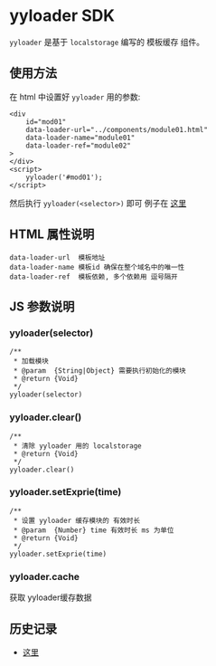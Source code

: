 # yyloader SDK
`yyloader` 是基于 `localstorage` 编写的 模板缓存 组件。
## 使用方法
在 html 中设置好 `yyloader` 用的参数:
```
<div
    id="mod01"
    data-loader-url="../components/module01.html"
    data-loader-name="module01"
    data-loader-ref="module02"
>
</div>
<script>
    yyloader('#mod01');
</script>
```

然后执行 `yyloader(<selector>)` 即可 例子在 [这里](./test/html/index.html)

## HTML 属性说明
```
data-loader-url  模板地址
data-loader-name 模板id 确保在整个域名中的唯一性
data-loader-ref  模板依赖, 多个依赖用 逗号隔开
```

## JS 参数说明
### yyloader(selector)
```
/**
 * 加载模块
 * @param  {String|Object} 需要执行初始化的模块
 * @return {Void}
 */
yyloader(selector)
```

### yyloader.clear()
```
/**
 * 清除 yyloader 用的 localstorage
 * @return {Void}
 */
yyloader.clear()
```

### yyloader.setExprie(time)
```
/**
 * 设置 yyloader 缓存模块的 有效时长
 * @param  {Number} time 有效时长 ms 为单位
 * @return {Void}
 */
yyloader.setExprie(time)
```
### yyloader.cache
获取 yyloader缓存数据

## 历史记录
* [这里](./history.md)
